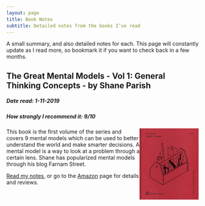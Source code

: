 ```yaml
---
layout: page
title: Book Notes
subtitle: Detailed notes from the books I’ve read
---
```


A small summary, and also detailed notes for each. 
This page will constantly update as I read more, so bookmark it if you want to check back in a few months.

## The Great Mental Models - Vol 1: General Thinking Concepts - by Shane Parish
##### Date read: 1-11-2019 
##### How strongly I recommend it: 9/10

<img style="float: right;" width="155" height="187" src="/img/bookImages/mentalModels/mentalModels.jpg">

This book is the first volume of the series and covers 9 mental models which can be used to better understand the world and make smarter decisions. A mental model is a way to look at a problem through a certain lens. Shane has popularized mental models through his blog Farnam Street.

[Read my notes](https://amithash.com/2019-11-01-mentalModels/), or go to the [Amazon](https://www.amazon.com/Great-Mental-Models-Thinking-Concepts-ebook/dp/B07P79P8ST) page for details and reviews.
